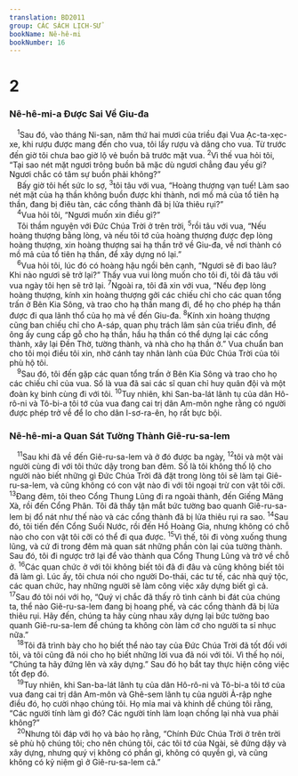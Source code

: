 ```yaml
---
translation: BD2011
group: CÁC SÁCH LỊCH-SỬ
bookName: Nê-hê-mi 
bookNumber: 16
---
```


<div class="title"><h1>2</h1><h3>Nê-hê-mi-a Ðược Sai Về Giu-đa</h3></div>
<span class="verse ne_2_1"> <sup>1</sup>Sau đó, vào tháng Ni-san, năm thứ hai mươi của triều đại Vua Ạc-ta-xẹc-xe, khi rượu được mang đến cho vua, tôi lấy rượu và dâng cho vua. Từ trước đến giờ tôi chưa bao giờ lộ vẻ buồn bã trước mặt vua. </span>
<span class="verse ne_2_2"><sup>2</sup>Vì thế vua hỏi tôi, “Tại sao nét mặt ngươi trông buồn bã mặc dù ngươi chẳng đau yếu gì? Ngươi chắc có tâm sự buồn phải không?”<br/> Bấy giờ tôi hết sức lo sợ, </span>
<span class="verse ne_2_3"><sup>3</sup>tôi tâu với vua, “Hoàng thượng vạn tuế! Làm sao nét mặt của hạ thần không buồn được khi thành, nơi mồ mả của tổ tiên hạ thần, đang bị điêu tàn, các cổng thành đã bị lửa thiêu rụi?”<br/></span>
<span class="verse ne_2_4"> <sup>4</sup>Vua hỏi tôi, “Ngươi muốn xin điều gì?”<br/> Tôi thầm nguyện với Ðức Chúa Trời ở trên trời, </span>
<span class="verse ne_2_5"><sup>5</sup>rồi tâu với vua, “Nếu hoàng thượng bằng lòng, và nếu tôi tớ của hoàng thượng được đẹp lòng hoàng thượng, xin hoàng thượng sai hạ thần trở về Giu-đa, về nơi thành có mồ mả của tổ tiên hạ thần, để xây dựng nó lại.”<br/></span>
<span class="verse ne_2_6"> <sup>6</sup>Vua hỏi tôi, lúc đó có hoàng hậu ngồi bên cạnh, “Ngươi sẽ đi bao lâu? Khi nào ngươi sẽ trở lại?” Thấy vua vui lòng muốn cho tôi đi, tôi đã tâu với vua ngày tôi hẹn sẽ trở lại. </span>
<span class="verse ne_2_7"><sup>7</sup>Ngoài ra, tôi đã xin với vua, “Nếu đẹp lòng hoàng thượng, kính xin hoàng thượng gởi các chiếu chỉ cho các quan tổng trấn ở Bên Kia Sông, và trao cho hạ thần mang đi, để họ cho phép hạ thần được đi qua lãnh thổ của họ mà về đến Giu-đa. </span>
<span class="verse ne_2_8"><sup>8</sup>Kính xin hoàng thượng cũng ban chiếu chỉ cho A-sáp, quan phụ trách lâm sản của triều đình, để ông ấy cung cấp gỗ cho hạ thần, hầu hạ thần có thể dựng lại các cổng thành, xây lại Ðền Thờ, tường thành, và nhà cho hạ thần ở.” Vua chuẩn ban cho tôi mọi điều tôi xin, nhờ cánh tay nhân lành của Ðức Chúa Trời của tôi phù hộ tôi.<br/></span>
<span class="verse ne_2_9"> <sup>9</sup>Sau đó, tôi đến gặp các quan tổng trấn ở Bên Kia Sông và trao cho họ các chiếu chỉ của vua. Số là vua đã sai các sĩ quan chỉ huy quân đội và một đoàn kỵ binh cùng đi với tôi. </span>
<span class="verse ne_2_10"><sup>10</sup>Tuy nhiên, khi San-ba-lát lãnh tụ của dân Hô-rô-ni và Tô-bi-a tôi tớ của vua đang cai trị dân Am-môn nghe rằng có người được phép trở về để lo cho dân I-sơ-ra-ên, họ rất bực bội.<br/></span>
<div class="title"><h3>Nê-hê-mi-a Quan Sát Tường Thành Giê-ru-sa-lem</h3></div>
<span class="verse ne_2_11"> <sup>11</sup>Sau khi đã về đến Giê-ru-sa-lem và ở đó được ba ngày, </span>
<span class="verse ne_2_12"><sup>12</sup>tôi và một vài người cùng đi với tôi thức dậy trong ban đêm. Số là tôi không thố lộ cho người nào biết những gì Ðức Chúa Trời đã đặt trong lòng tôi sẽ làm tại Giê-ru-sa-lem, và cũng không có con vật nào đi với tôi ngoại trừ con vật tôi cỡi. </span>
<span class="verse ne_2_13"><sup>13</sup>Ðang đêm, tôi theo Cổng Thung Lũng đi ra ngoài thành, đến Giếng Mãng Xà, rồi đến Cổng Phân. Tôi đã thấy tận mắt bức tường bao quanh Giê-ru-sa-lem bị đổ nát như thế nào và các cổng thành đã bị lửa thiêu rụi ra sao. </span>
<span class="verse ne_2_14"><sup>14</sup>Sau đó, tôi tiến đến Cổng Suối Nước, rồi đến Hồ Hoàng Gia, nhưng không có chỗ nào cho con vật tôi cỡi có thể đi qua được. </span>
<span class="verse ne_2_15"><sup>15</sup>Vì thế, tôi đi vòng xuống thung lũng, và cứ đi trong đêm mà quan sát những phần còn lại của tường thành. Sau đó, tôi đi ngược trở lại để vào thành qua Cổng Thung Lũng và trở về chỗ ở. </span>
<span class="verse ne_2_16"><sup>16</sup>Các quan chức ở với tôi không biết tôi đã đi đâu và cũng không biết tôi đã làm gì. Lúc ấy, tôi chưa nói cho người Do-thái, các tư tế, các nhà quý tộc, các quan chức, hay những người sẽ làm công việc xây dựng biết gì cả. </span>
<span class="verse ne_2_17"><sup>17</sup>Sau đó tôi nói với họ, “Quý vị chắc đã thấy rõ tình cảnh bi đát của chúng ta, thể nào Giê-ru-sa-lem đang bị hoang phế, và các cổng thành đã bị lửa thiêu rụi. Hãy đến, chúng ta hãy cùng nhau xây dựng lại bức tường bao quanh Giê-ru-sa-lem để chúng ta không còn làm cớ cho người ta sỉ nhục nữa.”<br/></span>
<span class="verse ne_2_18"> <sup>18</sup>Tôi đã trình bày cho họ biết thể nào tay của Ðức Chúa Trời đã tốt đối với tôi, và tôi cũng đã nói cho họ biết những lời vua đã nói với tôi. Vì thế họ nói, “Chúng ta hãy đứng lên và xây dựng.” Sau đó họ bắt tay thực hiện công việc tốt đẹp đó.<br/></span>
<span class="verse ne_2_19"> <sup>19</sup>Tuy nhiên, khi San-ba-lát lãnh tụ của dân Hô-rô-ni và Tô-bi-a tôi tớ của vua đang cai trị dân Am-môn và Ghê-sem lãnh tụ của người Ả-rập nghe điều đó, họ cười nhạo chúng tôi. Họ mỉa mai và khinh dể chúng tôi rằng, “Các người tính làm gì đó? Các người tính làm loạn chống lại nhà vua phải không?”<br/></span>
<span class="verse ne_2_20"> <sup>20</sup>Nhưng tôi đáp với họ và bảo họ rằng, “Chính Ðức Chúa Trời ở trên trời sẽ phù hộ chúng tôi; cho nên chúng tôi, các tôi tớ của Ngài, sẽ đứng dậy và xây dựng, nhưng quý vị không có phần gì, không có quyền gì, và cũng không có kỷ niệm gì ở Giê-ru-sa-lem cả.”<br/></span>
